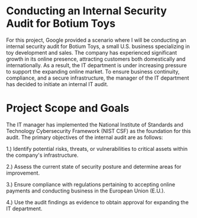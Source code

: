 # Conducting an Internal Security Audit for Botium Toys

For this project, Google provided a scenario where I will be conducting an internal security audit for Botium Toys, a small U.S. business specializing in toy development and sales. The company has experienced significant growth in its online presence, attracting customers both domestically and internationally. As a result, the IT department is under increasing pressure to support the expanding online market. To ensure business continuity, compliance, and a secure infrastructure, the manager of the IT department has decided to initiate an internal IT audit.

# Project Scope and Goals
The IT manager has implemented the National Institute of Standards and Technology Cybersecurity Framework (NIST CSF) as the foundation for this audit. The primary objectives of the internal audit are as follows:

1.) Identify potential risks, threats, or vulnerabilities to critical assets within the company's infrastructure.

2.) Assess the current state of security posture and determine areas for improvement.

3.) Ensure compliance with regulations pertaining to accepting online payments and conducting business in the European Union (E.U.).

4.) Use the audit findings as evidence to obtain approval for expanding the IT department.

